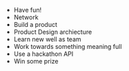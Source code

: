 - Have fun!
- Network
- Build a product
- Product Design archiecture
- Learn new well as team
- Work towards something meaning full
- Use a hackathon API
- Win some prize

